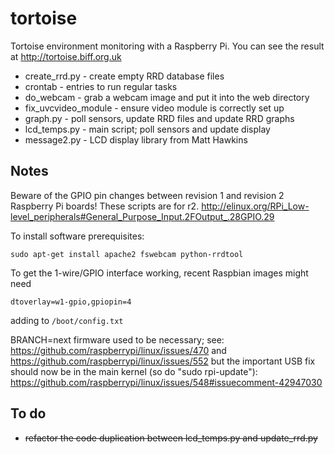 tortoise
========

Tortoise environment monitoring with a Raspberry Pi. You can see the
result at http://tortoise.biff.org.uk

* create_rrd.py - create empty RRD database files
* crontab - entries to run regular tasks
* do_webcam - grab a webcam image and put it into the web directory
* fix_uvcvideo_module - ensure video module is correctly set up
* graph.py - poll sensors, update RRD files and update RRD graphs
* lcd_temps.py - main script; poll sensors and update display
* message2.py - LCD display library from Matt Hawkins

Notes
-----

Beware of the GPIO pin changes between revision 1 and revision 2
Raspberry Pi boards! These scripts are for r2.
http://elinux.org/RPi_Low-level_peripherals#General_Purpose_Input.2FOutput_.28GPIO.29

To install software prerequisites:

```
sudo apt-get install apache2 fswebcam python-rrdtool
```

To get the 1-wire/GPIO interface working, recent Raspbian images might
need

```
dtoverlay=w1-gpio,gpiopin=4
```

adding to `/boot/config.txt`

BRANCH=next firmware used to be necessary; see:
https://github.com/raspberrypi/linux/issues/470 and
https://github.com/raspberrypi/linux/issues/552
but the important USB fix should now be in the main kernel (so do
"sudo rpi-update"):
https://github.com/raspberrypi/linux/issues/548#issuecomment-42947030

To do
-----

* ~~refactor the code duplication between lcd_temps.py and update_rrd.py~~
